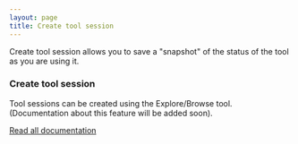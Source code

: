 ```yaml
---
layout: page
title: Create tool session
---
```

<p>Create tool session allows you to save a "snapshot" of the status of the tool as you are using it.</p>
<h3>Create tool session</h3>
<p>Tool sessions can be created using the Explore/Browse tool. (Documentation about this feature will be added soon).</p>
<a href="https://clariah.github.io/mediasuite-info/">Read all documentation</a>